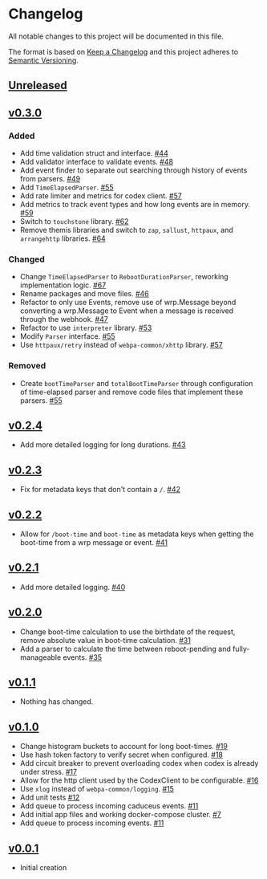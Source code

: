 # Changelog
All notable changes to this project will be documented in this file.

The format is based on [Keep a Changelog](http://keepachangelog.com/en/1.0.0/)
and this project adheres to [Semantic Versioning](http://semver.org/spec/v2.0.0.html).


## [Unreleased]

## [v0.3.0]

### Added
- Add time validation struct and interface. [#44](https://github.com/xmidt-org/glaukos/pull/45)
- Add validator interface to validate events. [#48](https://github.com/xmidt-org/glaukos/pull/48)
- Add event finder to separate out searching through history of events from parsers. [#49](https://github.com/xmidt-org/glaukos/pull/49)
- Add `TimeElapsedParser`. [#55](https://github.com/xmidt-org/glaukos/pull/55)
- Add rate limiter and metrics for codex client. [#57](https://github.com/xmidt-org/glaukos/pull/57)
- Add metrics to track event types and how long events are in memory. [#59](https://github.com/xmidt-org/glaukos/pull/59)
- Switch to `touchstone` library. [#62](https://github.com/xmidt-org/glaukos/pull/62)
- Remove themis libraries and switch to `zap`, `sallust`, `httpaux`, and `arrangehttp` libraries. [#64](https://github.com/xmidt-org/glaukos/pull/64)

### Changed
- Change `TimeElapsedParser` to `RebootDurationParser`, reworking implementation logic. [#67](https://github.com/xmidt-org/glaukos/pull/67)
- Rename packages and move files. [#46](https://github.com/xmidt-org/glaukos/pull/46)
- Refactor to only use Events, remove use of wrp.Message beyond converting a wrp.Message to Event when a message is received through the webhook. [#47](https://github.com/xmidt-org/glaukos/pull/47)
- Refactor to use `interpreter` library. [#53](https://github.com/xmidt-org/glaukos/pull/53)
- Modify `Parser` interface. [#55](https://github.com/xmidt-org/glaukos/pull/55)
- Use `httpaux/retry` instead of `webpa-common/xhttp` library. [#57](https://github.com/xmidt-org/glaukos/pull/57)

### Removed
- Create `bootTimeParser` and `totalBootTimeParser` through configuration of time-elapsed parser and remove code files that implement these parsers. [#55](https://github.com/xmidt-org/glaukos/pull/55)

## [v0.2.4]
- Add more detailed logging for long durations. [#43](https://github.com/xmidt-org/glaukos/pull/43)

## [v0.2.3]
- Fix for metadata keys that don't contain a `/`. [#42](https://github.com/xmidt-org/glaukos/pull/42)

## [v0.2.2]
- Allow for `/boot-time` and `boot-time` as metadata keys when getting the boot-time from a wrp message or event. [#41](https://github.com/xmidt-org/glaukos/pull/41)

## [v0.2.1]
- Add more detailed logging. [#40](https://github.com/xmidt-org/glaukos/pull/40)
  
## [v0.2.0]
- Change boot-time calculation to use the birthdate of the request, remove absolute value in boot-time calculation. [#31](https://github.com/xmidt-org/glaukos/pull/31)
- Add a parser to calculate the time between reboot-pending and fully-manageable events. [#35](https://github.com/xmidt-org/glaukos/pull/35)

## [v0.1.1]
- Nothing has changed.

## [v0.1.0]
- Change histogram buckets to account for long boot-times. [#19](https://github.com/xmidt-org/glaukos/pull/19)
- Use hash token factory to verify secret when configured. [#18](https://github.com/xmidt-org/glaukos/pull/18)
- Add circuit breaker to prevent overloading codex when codex is already under stress. [#17](https://github.com/xmidt-org/glaukos/pull/17)
- Allow for the http client used by the CodexClient to be configurable. [#16](https://github.com/xmidt-org/glaukos/pull/16)
- Use `xlog` instead of `webpa-common/logging`. [#15](https://github.com/xmidt-org/glaukos/pull/15)
- Add unit tests [#12](https://github.com/xmidt-org/glaukos/pull/12)
- Add queue to process incoming caduceus events. [#11](https://github.com/xmidt-org/glaukos/pull/11)
- Add initial app files and working docker-compose cluster. [#7](https://github.com/xmidt-org/glaukos/pull/7)
- Add queue to process incoming events. [#11](https://github.com/xmidt-org/glaukos/pull/11)

## [v0.0.1]
- Initial creation

[Unreleased]: https://github.com/xmidt-org/glaukos/compare/v0.3.0..HEAD
[v0.3.0]: https://github.com/xmidt-org/glaukos/compare/v0.2.4..v0.3.0
[v0.2.4]: https://github.com/xmidt-org/glaukos/compare/v0.2.3..v0.2.4
[v0.2.3]: https://github.com/xmidt-org/glaukos/compare/v0.2.2..v0.2.3
[v0.2.2]: https://github.com/xmidt-org/glaukos/compare/v0.2.1..v0.2.2
[v0.2.1]: https://github.com/xmidt-org/glaukos/compare/v0.2.0..v0.2.1
[v0.2.0]: https://github.com/xmidt-org/glaukos/compare/v0.1.1..v0.2.0
[v0.1.1]: https://github.com/xmidt-org/glaukos/compare/v0.1.0..v0.1.1
[v0.1.0]: https://github.com/xmidt-org/glaukos/compare/v0.0.1..v0.1.0
[v0.0.1]: https://github.com/xmidt-org/glaukos/compare/0.0.1...v0.0.1
